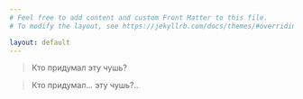 ```yaml
---
# Feel free to add content and custom Front Matter to this file.
# To modify the layout, see https://jekyllrb.com/docs/themes/#overriding-theme-defaults

layout: default
---
```


> Кто придумал эту чушь?

> Кто придумал... эту чушь?..  


